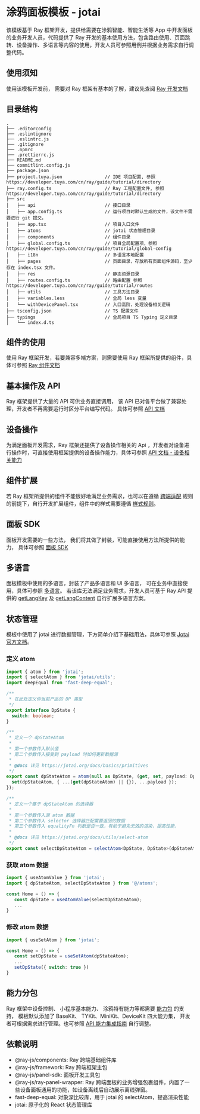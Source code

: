 # 涂鸦面板模板 - jotai

该模板基于 Ray 框架开发，提供给需要在涂鸦智能、智能生活等 App 中开发面板的业务开发人员，代码提供了 Ray 开发的基本使用方法，包含路由使用、页面跳转、设备操作、多语言等内容的使用，开发人员可参照用例并根据业务需求自行调整代码。

## 使用须知

使用该模板开发前， 需要对 Ray 框架有基本的了解，建议先查阅 [Ray 开发文档](https://developer.tuya.com/cn/ray)

## 目录结构

```
.
├── .editorconfig
├── .eslintignore
├── .eslintrc.js
├── .gitignore
├── .npmrc
├── .prettierrc.js
├── README.md
├── commitlint.config.js
├── package.json
├── project.tuya.json                // IDE 项目配置, 参照 https://developer.tuya.com/cn/ray/guide/tutorial/directory
├── ray.config.ts                    // Ray 工程配置文件, 参照 https://developer.tuya.com/cn/ray/guide/tutorial/directory
├── src
│   ├── api                          // 接口目录
│   ├── app.config.ts                // 运行项目时默认生成的文件，该文件不需要进行 git 提交。
│   ├── app.tsx                      // 项目入口文件
│   ├── atoms                        // jotai 状态管理目录
│   ├── components                   // 组件目录
│   ├── global.config.ts             // 项目全局配置项，参照 https://developer.tuya.com/cn/ray/guide/tutorial/global-config
│   ├── i18n                         // 多语言本地配置
│   ├── pages                        // 页面目录，存放所有页面组件源码，至少存在 index.tsx 文件。
│   ├── res                          // 静态资源目录
│   ├── routes.config.ts             // 路由配置 参照 https://developer.tuya.com/cn/ray/guide/tutorial/routes
│   ├── utils                        // 工具方法目录
│   ├── variables.less               // 全局 less 变量
│   └── withDevicePanel.tsx          // 入口高阶，处理设备相关逻辑
├── tsconfig.json                    // TS 配置文件
├── typings                          // 全局项目 TS Typing 定义目录
│   └── index.d.ts
```

## 组件的使用

使用 Ray 框架开发，若要兼容多端方案，则需要使用 Ray 框架所提供的组件，具体可参照 [Ray 组件文档](https://developer.tuya.com/cn/ray/components)

## 基本操作及 API

Ray 框架提供了大量的 API 可供业务直接调用， 该 API 已对各平台做了兼容处理，开发者不再需要运行时区分平台编写代码。 具体可参照 [API 文档](https://developer.tuya.com/cn/ray/api/authorize)

## 设备操作

为满足面板开发需求，Ray 框架还提供了设备操作相关的 Api ，开发者对设备进行操作时，可直接使用框架提供的设备操作能力，具体可参照 [API 文档 - 设备相关能力](https://developer.tuya.com/cn/ray/api/device-kit/add-timer)

## 组件扩展

若 Ray 框架所提供的组件不能很好地满足业务需求，也可以在遵循 [跨端适配](https://developer.tuya.com/cn/ray/guide/tutorial/env) 规则的前提下，自行开发扩展组件，组件中的样式需要遵循 [样式规则](https://developer.tuya.com/cn/ray/guide/tutorial/stylesheet)。

## 面板 SDK

面板开发需要的一些方法， 我们将其做了封装，可能直接使用方法所提供的能力， 具体可参照 [面板 SDK](https://developer.tuya.com/cn/ray/panel)

## 多语言

面板模板中使用的多语言，封装了产品多语言和 UI 多语言， 可在业务中直接使用，具体可参照 [多语言](https://developer.tuya.com/cn/ray/panel/i18n/i18n)。 若该库无法满足业务需求，开发人员可基于 Ray API 提供的 [getLangKey](https://developer.tuya.com/cn/ray/api/get-lang-key) 及 [getLangContent](https://developer.tuya.com/cn/ray/api/get-lang-content) 自行扩展多语言方案。

## 状态管理

模板中使用了 jotai 进行数据管理，下方简单介绍下基础用法，具体可参照 [Jotai 官方文档](https://jotai.org/docs/introduction)。

### 定义 atom

```typescript
import { atom } from 'jotai';
import { selectAtom } from 'jotai/utils';
import deepEqual from 'fast-deep-equal';

/**
 * 在此处定义你当前产品的 DP 类型
 */
export interface DpState {
  switch: boolean;
}

/**
 * 定义一个 dpStateAtom
 *
 * 第一个参数传入默认值
 * 第二个参数传入接受到 payload 时如何更新数据源
 *
 * @docs 详见 https://jotai.org/docs/basics/primitives
 */
export const dpStateAtom = atom(null as DpState, (get, set, payload: DpState) => {
  set(dpStateAtom, { ...(get(dpStateAtom) || {}), ...payload });
});

/**
 * 定义一个基于 dpStateAtom 的选择器
 *
 * 第一个参数传入源 atom 数据
 * 第二个参数传入 selector 选择器匹配需要返回的数据
 * 第三个参数传入 equalityFn 判断是否一致，有助于避免无效的渲染，提高性能，
 *
 * @docs 详见 https://jotai.org/docs/utils/select-atom
 */
export const selectDpStateAtom = selectAtom<DpState, DpState>(dpStateAtom, data => data, deepEqual);
```

### 获取 atom 数据

```typescript
import { useAtomValue } from 'jotai';
import { dpStateAtom, selectDpStateAtom } from '@/atoms';

const Home = () => {
   const dpState = useAtomValue(selectDpStateAtom);
   ...
}
```

### 修改 atom 数据

```typescript
import { useSetAtom } from 'jotai';

const Home = () => {
   const setDpState = useSetAtom(dpStateAtom);
   ...
   setDpState({ switch: true })
}
```

## 能力分包

Ray 框架中设备控制、 小程序基本能力、 涂鸦特有能力等都需要 [能力包](https://developer.tuya.com/cn/miniapp/api#%E8%83%BD%E5%8A%9B%E5%88%86%E5%8C%85) 的支持， 模板默认添加了 BaseKit、 TYKit、MiniKit、DeviceKit 四大能力集， 开发者可根据需求进行管理。也可参照 [API 能力集成指南](https://developer.tuya.com/cn/miniapp/api) 自行调整。

## 依赖说明

- @ray-js/components: Ray 跨端基础组件库
- @ray-js/framework: Ray 跨端框架主包
- @ray-js/panel-sdk: 面板开发工具包
- @ray-js/ray-panel-wrapper: Ray 跨端面板的业务增强包裹组件，内置了一些设备面板通用的功能，如设备离线后自动展示离线弹窗。
- fast-deep-equal: 对象深比较库，用于 jotai 的 selectAtom，提高渲染性能
- jotai: 原子化的 React 状态管理库
